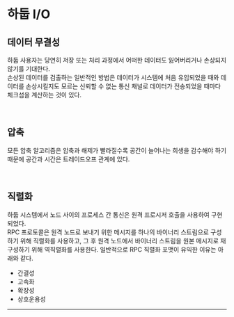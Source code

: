 # 하둡 I/O

## 데이터 무결성

하둡 사용자는 당연히 저장 또는 처리 과정에서 어떠한 데이터도 잃어버리거나 손상되지 않기를 기대한다.  
손상된 데이터를 검출하는 일반적인 방법은 데이터가 시스템에 처음 유입되었을 때와 데이터를 손상시킬지도 모르는 신뢰할 수 없는 통신 채널로 데이터가 전송되었을 때마다 체크섬을 계산하는 것이 있다.  

<br/>

## 압축

모든 압축 알고리즘은 압축과 해제가 빨라질수록 공간이 늘어나는 희생을 감수해야 하기 때문에 공간과 시간은 트레이드오프 관계에 있다. 

<br/>

## 직렬화

하둡 시스템에서 노드 사이의 프로세스 간 통신은 원격 프로시저 호출을 사용하여 구현되었다.  
RPC 프로토콜은 원격 노드로 보내기 위한 메시지를 하나의 바이너리 스트림으로 구성하기 위해 직렬화를 사용하고, 그 후 원격 노드에서 바이너리 스트림을 원본 메시지로 재구성하기 위해 역직렬화를 사용한다. 일반적으로 RPC 직렬화 포맷이 유익한 이유는 아래와 같다.  

* 간결성
* 고속화
* 확장성
* 상호운용성

---

